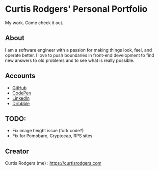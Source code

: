 # Curtis Rodgers' Personal Portfolio

My work. Come check it out.

## About

I am a software engineer with a passion for making things look, feel, and operate better. I love to push boundaries in front-end development to find new answers to old problems and to see what is really possible.

## Accounts

- [GitHub](https://github.com/C-Rodg)
- [CodePen](https://codepen.io/crodg/)
- [LinkedIn](https://www.linkedin.com/in/crodg/)
- [Dribbble](https://dribbble.com/Kobaine)

## TODO:

- Fix image height issue (fork code?)
- Fix for Pomobaro, Cryptocap, RPS sites

## Creator

Curtis Rodgers (me) : https://curtisrodgers.com
